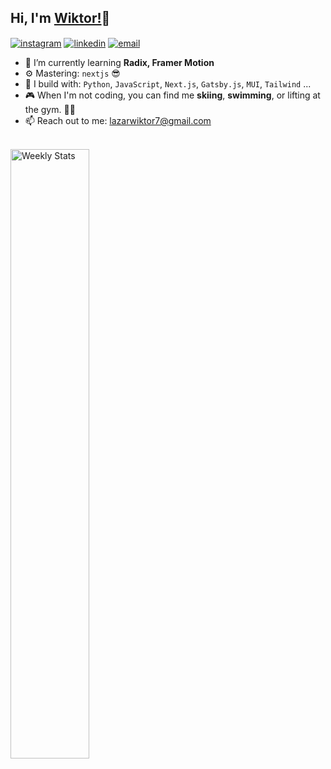 

## Hi, I'm [Wiktor!](https://github.com/wiktorlazar)👋
<a href="https://www.instagram.com/wiktorlazarr/" target="_blank"><img alt="instagram" align="center" src="https://img.shields.io/badge/-Instagram-222831?style=flat-square&logo=instagram&logoColor=white&labelColor=1f1f1f"></a>
<a href="https://www.linkedin.com/in/wiktorlazar/" target="_blank"><img alt="linkedin" align="center" src="https://img.shields.io/badge/-Linkedin-222831?style=flat-square&logo=linkedin&logoColor=white&labelColor=1f1f1f"></a>
<a href="mailto:lazarwiktor7@gmail.com" target="_blank"><img alt="email" align="center" src="https://img.shields.io/badge/-Email-222831?style=flat-square&&logo=gmail&logoColor=white&labelColor=1f1f1f"></a>
<br>

- 🌱 I’m currently learning **Radix, Framer Motion**
- ⚙️ Mastering: `nextjs` 😎
- 🧰 I build with: `Python`, `JavaScript`, `Next.js`, `Gatsby.js`,  `MUI`, `Tailwind` ...
- 🎮 When I'm not coding, you can find me **skiing**, **swimming**, or lifting at the gym. 🏋️‍♂️
- 📫 Reach out to me: lazarwiktor7@gmail.com
<br>

<a href="https://wakatime.com/@antitrendy" target="_blank">
    <img width="50%" align="left" alt="Weekly Stats" src="https://github-readme-stats.vercel.app/api/wakatime?username=@antitrendy&border_radius=8px&theme=dark&bg_color=rgba(13,17,23,1)&border_color=rgba(22,27,34,0.6)&icon_color=58a6ff&text_color=white&title_color=white&show_icons=true&disable_animations=true">
</a>
